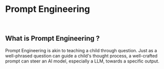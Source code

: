 # Prompt Engineering

<br/>

## What is Prompt Engineering ?

Prompt Engineering is akin to teaching a child through question. Just as a well-phrased question can guide a child's thought process, a well-crafted prompt can steer an AI model, especially a LLM, towards a specific output.


